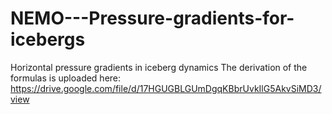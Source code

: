 # NEMO---Pressure-gradients-for-icebergs
Horizontal pressure gradients in iceberg dynamics
The derivation of the formulas is uploaded here:
https://drive.google.com/file/d/17HGUGBLGUmDgqKBbrUvkIlG5AkvSiMD3/view
